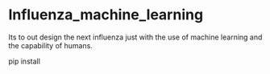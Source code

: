 # Influenza_machine_learning
Its to out design the next influenza just with the use of machine learning and the capability of humans.


pip install 
